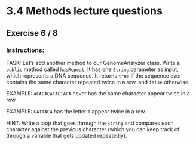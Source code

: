 # 3.4  Methods lecture questions
## Exercise 6 / 8
### Instructions:
TASK: Let’s add another method to our GenomeAnalyzer class. Write a `public` method called `hasRepeat`. It has one `String` parameter as input, which represents a DNA sequence. It returns `true` if the sequence ever contains the same character repeated twice in a row, and `false` otherwise.

EXAMPLE: `ACAGACATACTACA` never has the same character appear twice in a row

EXAMPLE: `GATTACA` has the letter `T` appear twice in a row

HINT: Write a loop that goes through the `String` and compares each character against the previous character (which you can keep track of through a variable that gets updated repeatedly).